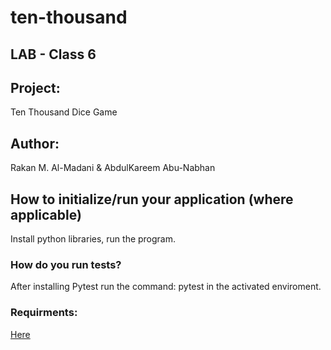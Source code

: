 # ten-thousand

## LAB - Class 6
## Project: 
Ten Thousand Dice Game
## Author: 
Rakan M. Al-Madani & AbdulKareem Abu-Nabhan

## How to initialize/run your application (where applicable)


Install python libraries, run the program.

### How do you run tests?
After installing Pytest run the command: pytest in the activated enviroment.

### Requirments:
[Here](./requirements.txt)